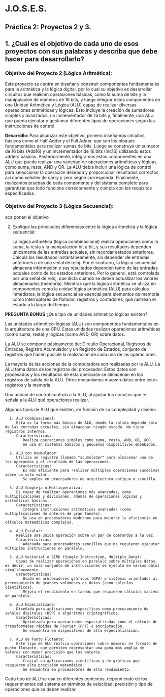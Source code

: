 # J.O.S.E.S.

## Práctica 2: Proyectos 2 y 3.

## 1. ¿Cuál es el objetivo de cada uno de esos proyectos con sus palabras y describa que debe hacer para desarrollarlo?

### Objetivo del Proyecto 2 (Lógica Aritmética):
Este proyecto se centra en diseñar y construir componentes fundamentales para la aritmética y la lógica digital, por lo cual su objetivo es desarrollar circuitos que realicen operaciones básicas, como la suma de bits y la manipulación de números de 16 bits, y luego integrar estos componentes en una Unidad Aritmética y Lógica (ALU) capaz de realizar diversas operaciones aritméticas y lógicas. Esto incluye la creación de sumadores simples y avanzados, un incrementador de 16 bits y, finalmente, una ALU que pueda ejecutar y gestionar diferentes tipos de operaciones según las instrucciones de control.

**Desarrollo:**
Para alcanzar este objetivo, primero diseñamos circuitos básicos como el Half Adder y el Full Adder, que son los bloques fundamentales para realizar sumas de bits. Luego se construyo un sumador de 16 bits (Add16) y un incrementador de 16 bits (Inc16) utilizando estos adders básicos. Posteriormente, integramos estos componentes en una ALU que pueda realizar una variedad de operaciones aritméticas y lógicas, como suma, resta, AND y OR. La ALU debia incluir una lógica de control para seleccionar la operación deseada y proporcionar resultados correctos, así como señales de carry y zero según corresponda. Finalmente, realizamos pruebas de cada componente y del sistema completo para garantizar que todo funcione correctamente y cumpla con los requisitos especificados.


### Objetivo del Proyecto 3 (Lógica Secuencial):
aca ponen el objetivo



2. Explique las principales diferencias entre la lógica aritmética y la lógica secuencial:
   
   La lógica aritmética (lógica combinacional) realiza operaciones como la suma, la resta y la manipulación bit a bit, y sus resultados dependen únicamente de las entradas actuales, sin recordar estados anteriores.
   Calcula los resultados instantáneamente, sin depender de entradas anteriores o de una señal de reloj. Por el contrario, la lógica secuencial almacena información y sus resultados dependen tanto de las entradas
   actuales como de los estados anteriores. Por lo general, está controlada por una señal de reloj, que dicta cuándo se deben actualizar los valores almacenados (memoria). Mientras que la lógica aritmética se
   utiliza en componentes como la unidad lógica aritmética (ALU) para cálculos inmediatos, la lógica secuencial es esencial para elementos de memoria como interruptores de flotador, registros y contadores, que
   rastrean el estado a lo largo del tiempo.

**PREGUNTA BONUS**
   ¿Qué tipo de unidades aritmético lógicas existen?:

   Las unidades aritmético-lógicas (ALU) son componentes fundamentales en la arquitectura de una CPU. Estas unidades realizan operaciones aritméticas (como suma, resta) y lógicas (como AND, OR) sobre datos.
   
   La ALU se compone básicamente de: Circuito Operacional, Registros de Entradas, Registro Acumulador y un Registro de Estados, conjunto de registros que hacen posible la realización de cada una de las operaciones.
   
   La mayoría de las acciones de la computadora son realizadas por la ALU. La ALU toma datos de los registros del procesador. Estos datos son procesados y los resultados de esta operación se almacenan en los            registros de salida de la ALU. Otros mecanismos mueven datos entre estos registros y la memoria.
   
   Una unidad de control controla a la ALU, al ajustar los circuitos que le señala a la ALU qué operaciones realizar.
   
   Algunos tipos de ALU que existen, en función de su complejidad y diseño:
   
      1. ALU Combinacional:
         Esta es la forma más básica de ALU, donde la salida depende sólo de las entradas actuales, sin almacenar ningún estado. No tiene registros internos.
         Características:
            Realiza operaciones simples como suma, resta, AND, OR, XOR.
            Se usa en sistemas básicos y pequeños dispositivos embebidos.
            
      2. ALU con Acumulador:
         Utiliza un registro llamado "acumulador" para almacenar uno de los operandos y el resultado de las operaciones.
         Características:
            Es más eficiente para realizar múltiples operaciones sucesivas sobre un solo valor.
            Se emplea en procesadores de arquitectura antigua o sencilla.
            
      3. ALU Compleja o Multioperativa:
         Es capaz de realizar operaciones más avanzadas, como multiplicaciones y divisiones, además de operaciones lógicas y aritméticas básicas.
         Características:
            Integra instrucciones aritméticas avanzadas (como multiplicaciones de enteros de gran tamaño).
            Se usa en procesadores modernos para mejorar la eficiencia en cálculos matemáticos complejos.
            
      4. ALU Escalar:
         Realiza una única operación sobre un par de operandos a la vez.
         Características:
            Adecuada para procesadores sencillos que no requieren ejecutar múltiples instrucciones en paralelo.
            
      5. ALU Vectorial o SIMD (Single Instruction, Multiple Data):
         Capaz de realizar operaciones en paralelo sobre múltiples datos, es decir, un solo conjunto de instrucciones se ejecuta en varios datos simultáneamente.
         Características:
            Usada en procesadores gráficos (GPU) o sistemas orientados al procesamiento de grandes volúmenes de datos (como cálculos científicos).
            Mejora el rendimiento en tareas que requieren cálculos masivos en paralelo.
            
      6. ALU Especializada:
         Diseñada para aplicaciones específicas como procesamiento de señales digitales (DSP) o algoritmos criptográficos.
         Características:
            Optimizada para operaciones especializadas como el cálculo de transformadas rápidas de Fourier (FFT) o encriptación.
            Se encuentra en dispositivos de alta especialización.
            
      7. ALU de Punto Flotante:
         Este tipo de ALU realiza operaciones sobre números en formato de punto flotante, que permiten representar una gama más amplia de valores con mayor precisión que los enteros.
         Características:
            Crucial en aplicaciones científicas y de gráficos que requieren alta precisión matemática.
            Se encuentra en procesadores de alto rendimiento.
            
   Cada tipo de ALU se usa en diferentes contextos, dependiendo de los requerimientos del sistema en términos de velocidad, precisión y tipo de operaciones que se deben realizar.
